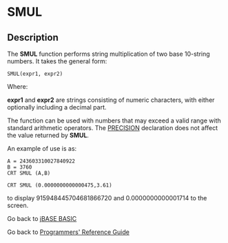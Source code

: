 # SMUL

<PageHeader />

## Description

The **SMUL** function performs string multiplication of two base 10-string numbers. It takes the general form:

```
SMUL(expr1, expr2)
```

Where:

**expr1** and **expr2** are strings consisting of numeric characters, with either optionally including a decimal part.

The function can be used with numbers that may exceed a valid range with standard arithmetic operators. The [PRECISION](./../precision) declaration does not affect the value returned by **SMUL**.

An example of use is as:

```
A = 243603310027840922
B = 3760
CRT SMUL (A,B)

CRT SMUL (0.0000000000000475,3.61)
```

to display 915948445704681866720 and 0.0000000000001714 to the screen.

Go back to [jBASE BASIC](./../README.md)

Go back to [Programmers' Reference Guide](./../../reference-guides/jbc/README.md)

  
<PageFooter />
